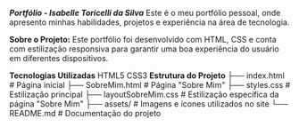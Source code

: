***Portfólio - Isabelle Toricelli da Silva***
Este é o meu portfólio pessoal, onde apresento minhas habilidades, projetos e experiência na área de tecnologia.

**Sobre o Projeto:**
Este portfólio foi desenvolvido com HTML, CSS e conta com estilização responsiva para garantir uma boa experiência do usuário em diferentes dispositivos.

**Tecnologias Utilizadas**
HTML5
CSS3
**Estrutura do Projeto**
├── index.html          # Página inicial
├── SobreMim.html       # Página "Sobre Mim"
├── styles.css          # Estilização principal
├── layoutSobreMim.css  # Estilização específica da página "Sobre Mim"
├── assets/             # Imagens e ícones utilizados no site
└── README.md           # Documentação do projeto
